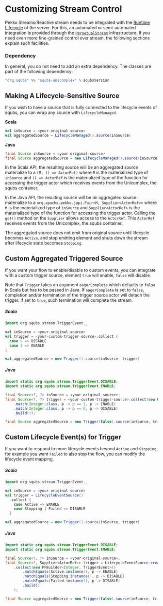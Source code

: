 # Customizing Stream Control

Pekko Streams/Reactive stream needs to be integrated with the [Runtime Lifecycle](lifecycle.md) of the server. For this, an automated or semi-automated integration is provided through the [`PerpetualStream`](perpetualstream.md) infrastructure. If you need even more fine-grained control over stream, the following sections explain such facilities.

### Dependency

In general, you do not need to add an extra dependency. The classes are part of the following dependency:

```scala
"org.squbs" %% "squbs-unicomplex" % squbsVersion
```


## Making A Lifecycle-Sensitive Source

If you wish to have a source that is fully connected to the lifecycle events of squbs, you can wrap any source with `LifecycleManaged`.

**Scala**

```scala
val inSource = <your-original-source>
val aggregatedSource = LifecycleManaged().source(inSource)
```

**Java**

```java
final Source inSource = <your-original-source>
final Source aggregatedSource = new LifecycleManaged().source(inSource);
```

In the Scala API, the resulting source will be an aggregated source materialize to a `(M, () => ActorRef)` where `M` is the materialized type of `inSource` and `() => ActorRef` is the materialized type of the function for accessing the trigger actor which receives events from the Unicomplex, the squbs container.

In the Java API, the resulting source will be an aggregated source materialize to a `org.apache.pekko.japi.Pair<M, Supplier<ActorRef>>` where `M` is the materialized type of `inSource` and `Supplier<ActorRef>` is the materialized type of the function for accessing the trigger actor. Calling the `get()` method on the `Supplier` allows access to the `ActorRef`. This `ActorRef` receives events from the Unicomplex, the squbs container.

The aggregated source does not emit from original source until lifecycle becomes `Active`, and stop emitting element and shuts down the stream after lifecycle state becomes `Stopping`.

## Custom Aggregated Triggered Source
If you want your flow to enable/disable to custom events, you can integrate with a custom trigger source,
element `true` will enable, `false` will disable.

Note that `Trigger` takes an argument `eagerComplete` which defaults to `false` in Scala but has to be
passed in Java. If `eagerComplete` is set to `false`, completion and/or termination of the trigger source actor
will detach the trigger. If set to `true`, such termination will complete the stream.

##### Scala

```scala
import org.squbs.stream.TriggerEvent._

val inSource = <your-original-source>
val trigger = <your-custom-trigger-source>.collect {
  case 0 => DISABLE
  case 1 => ENABLE
}

val aggregatedSource = new Trigger().source(inSource, trigger)
```

##### Java

```java
import static org.squbs.stream.TriggerEvent.DISABLE;
import static org.squbs.stream.TriggerEvent.ENABLE;

final Source<?, ?> inSource = <your-original-source>;
final Source<?, ?> trigger = <your-custom-trigger-source>.collect(new PFBuilder<Integer, TriggerEvent>()
    .match(Integer.class, p -> p == 1, p -> ENABLE)
    .match(Integer.class, p -> p == 0, p -> DISABLE)
    .build());

final Source aggregatedSource = new Trigger(false).source(inSource, trigger);
```

## Custom Lifecycle Event(s) for Trigger
If you want to respond to more lifecycle events beyond `Active` and `Stopping`, for example you want `Failed` to also stop the flow, you can modify the lifecycle event mapping.

##### Scala

```scala
import org.squbs.stream.TriggerEvent._

val inSource = <your-original-source>
val trigger = LifecycleEventSource()
  .collect {
    case Active => ENABLE
    case Stopping | Failed => DISABLE
  }

val aggregatedSource = new Trigger().source(inSource, trigger)
```

##### Java

```java
import static org.squbs.stream.TriggerEvent.DISABLE;
import static org.squbs.stream.TriggerEvent.ENABLE;

final Source<?, ?> inSource = <your-original-source>;
final Source<?, Supplier<ActorRef>> trigger = LifecycleEventSource.create()
    .collect(new PFBuilder<Integer, TriggerEvent>()
        .matchEquals(Active.instance(), p -> ENABLE)
        .matchEquals(Stopping.instance(), p -> DISABLE)
        .matchEquals(Failed.instance(), p -> DISABLE)
        .build()
    );

final Source aggregatedSource = new Trigger(false).source(inSource, trigger);
```

